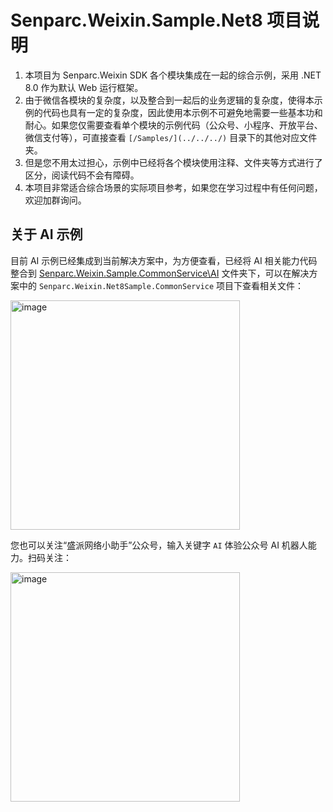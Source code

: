 # Senparc.Weixin.Sample.Net8 项目说明

1. 本项目为 Senparc.Weixin SDK 各个模块集成在一起的综合示例，采用 .NET 8.0 作为默认 Web 运行框架。
2. 由于微信各模块的复杂度，以及整合到一起后的业务逻辑的复杂度，使得本示例的代码也具有一定的复杂度，因此使用本示例不可避免地需要一些基本功和耐心。如果您仅需要查看单个模块的示例代码（公众号、小程序、开放平台、微信支付等），可直接查看 `[/Samples/](../../../)` 目录下的其他对应文件夹。
3. 但是您不用太过担心，示例中已经将各个模块使用注释、文件夹等方式进行了区分，阅读代码不会有障碍。
4. 本项目非常适合综合场景的实际项目参考，如果您在学习过程中有任何问题，欢迎加群询问。

## 关于 AI 示例

目前 AI 示例已经集成到当前解决方案中，为方便查看，已经将 AI 相关能力代码整合到 [Senparc.Weixin.Sample.CommonService\AI](../Senparc.Weixin.Sample.CommonService/AI) 文件夹下，可以在解决方案中的 `Senparc.Weixin.Net8Sample.CommonService` 项目下查看相关文件：

<img width="367" alt="image" src="https://github.com/JeffreySu/WeiXinMPSDK/assets/2281927/9de8e358-2e04-4655-af06-63655b98c383">

您也可以关注“盛派网络小助手”公众号，输入关键字 `AI` 体验公众号 AI 机器人能力。扫码关注：

<img width="367" alt="image" src="../../Senparc.Weixin.Sample.Shared/wwwroot/images/qrcode.jpg">

